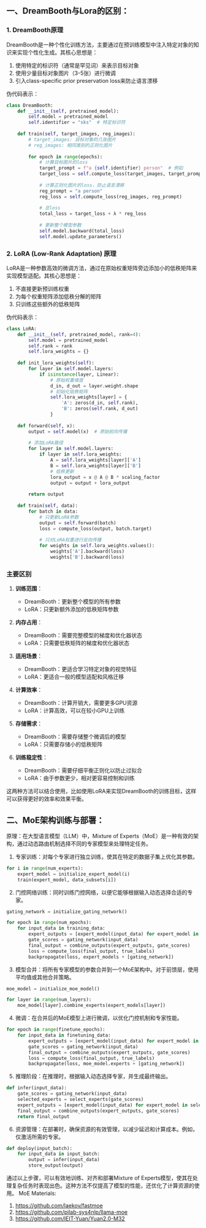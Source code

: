 ## 一、DreamBooth与Lora的区别：
### 1. DreamBooth原理
DreamBooth是一种个性化训练方法，主要通过在预训练模型中注入特定对象的知识来实现个性化生成。其核心思想是：

1. 使用特定的标识符（通常是罕见词）来表示目标对象
2. 使用少量目标对象图片（3-5张）进行微调
3. 引入class-specific prior preservation loss来防止语言漂移

伪代码表示：
```python
class DreamBooth:
    def __init__(self, pretrained_model):
        self.model = pretrained_model
        self.identifier = "sks"  # 特定标识符
        
    def train(self, target_images, reg_images):
        # target_images: 目标对象的几张图片
        # reg_images: 相同类别的正则化图片
        
        for epoch in range(epochs):
            # 计算目标图片的loss
            target_prompt = f"a {self.identifier} person"  # 例如
            target_loss = self.compute_loss(target_images, target_prompt)
            
            # 计算正则化图片的loss，防止语言漂移
            reg_prompt = "a person"
            reg_loss = self.compute_loss(reg_images, reg_prompt)
            
            # 总loss
            total_loss = target_loss + λ * reg_loss
            
            # 更新整个模型参数
            self.model.backward(total_loss)
            self.model.update_parameters()
```

### 2. LoRA (Low-Rank Adaptation) 原理

LoRA是一种参数高效的微调方法，通过在原始权重矩阵旁边添加小的低秩矩阵来实现模型适配。其核心思想是：

1. 不直接更新预训练权重
2. 为每个权重矩阵添加低秩分解的矩阵
3. 只训练这些额外的低秩矩阵

伪代码表示：
```python
class LoRA:
    def __init__(self, pretrained_model, rank=4):
        self.model = pretrained_model
        self.rank = rank
        self.lora_weights = {}
        
    def init_lora_weights(self):
        for layer in self.model.layers:
            if isinstance(layer, Linear):
                # 原始权重维度
                d_in, d_out = layer.weight.shape
                # 初始化低秩矩阵
                self.lora_weights[layer] = {
                    'A': zeros(d_in, self.rank),
                    'B': zeros(self.rank, d_out)
                }
    
    def forward(self, x):
        output = self.model(x)  # 原始前向传播
        
        # 添加LoRA路径
        for layer in self.model.layers:
            if layer in self.lora_weights:
                A = self.lora_weights[layer]['A']
                B = self.lora_weights[layer]['B']
                # 低秩更新
                lora_output = x @ A @ B * scaling_factor
                output = output + lora_output
                
        return output
    
    def train(self, data):
        for batch in data:
            # 只更新LoRA参数
            output = self.forward(batch)
            loss = compute_loss(output, batch.target)
            
            # 只对LoRA权重进行反向传播
            for weights in self.lora_weights.values():
                weights['A'].backward(loss)
                weights['B'].backward(loss)
```

### 主要区别

1. **训练范围**：
   - DreamBooth：更新整个模型的所有参数
   - LoRA：只更新额外添加的低秩矩阵参数

2. **内存占用**：
   - DreamBooth：需要完整模型的梯度和优化器状态
   - LoRA：只需要低秩矩阵的梯度和优化器状态

3. **适用场景**：
   - DreamBooth：更适合学习特定对象的视觉特征
   - LoRA：更适合一般的模型适配和风格迁移

4. **计算效率**：
   - DreamBooth：计算开销大，需要更多GPU资源
   - LoRA：计算高效，可以在较小GPU上训练

5. **存储需求**：
   - DreamBooth：需要存储整个微调后的模型
   - LoRA：只需要存储小的低秩矩阵

6. **训练稳定性**：
   - DreamBooth：需要仔细平衡正则化以防止过拟合
   - LoRA：由于参数更少，相对更容易控制和训练

这两种方法可以结合使用，比如使用LoRA来实现DreamBooth的训练目标，这样可以获得更好的效率和效果平衡。

## 二、MoE架构训练与部署：

原理：在大型语言模型（LLM）中，Mixture of Experts（MoE）是一种有效的架构，通过动态路由机制选择不同的专家模型来处理特定任务。
1. 专家训练：对每个专家进行独立训练，使其在特定的数据子集上优化其参数。
```python
for i in range(num_experts):
    expert_model = initialize_expert_model(i)
    train(expert_model, data_subsets[i])
```
2. 门控网络训练：同时训练门控网络，以便它能够根据输入动态选择合适的专家。
```python
gating_network = initialize_gating_network()

for epoch in range(num_epochs):
    for input_data in training_data:
        expert_outputs = [expert_model(input_data) for expert_model in expert_models]
        gate_scores = gating_network(input_data)
        final_output = combine_outputs(expert_outputs, gate_scores)
        loss = compute_loss(final_output, true_labels)
        backpropagate(loss, expert_models + [gating_network])
```
3. 模型合并：将所有专家模型的参数合并到一个MoE架构中。对于前馈层，使用平均值或其他合并策略。
```python
moe_model = initialize_moe_model()

for layer in range(num_layers):
    moe_model[layer].combine_experts(expert_models[layer])
```
4. 微调：在合并后的MoE模型上进行微调，以优化门控机制和专家性能。
```python
for epoch in range(finetune_epochs):
    for input_data in finetuning_data:
        expert_outputs = [expert_model(input_data) for expert_model in moe_model.experts]
        gate_scores = gating_network(input_data)
        final_output = combine_outputs(expert_outputs, gate_scores)
        loss = compute_loss(final_output, true_labels)
        backpropagate(loss, moe_model.experts + [gating_network])
```
5. 推理阶段：在推理时，根据输入动态选择专家，并生成最终输出。
```python
def infer(input_data):
    gate_scores = gating_network(input_data)
    selected_experts = select_experts(gate_scores)
    expert_outputs = [expert_model(input_data) for expert_model in selected_experts]
    final_output = combine_outputs(expert_outputs, gate_scores)
    return final_output
```
6. 资源管理：在部署时，确保资源的有效管理，以减少延迟和计算成本。例如，仅激活所需的专家。
```python
def deploy(input_batch):
    for input_data in input_batch:
        output = infer(input_data)
        store_output(output)
```

通过以上步骤，可以有效地训练、对齐和部署Mixture of Experts模型，使其在处理复杂任务时表现出色。这种方法不仅提高了模型的性能，还优化了计算资源的使用。
MoE Materials: 
1. https://github.com/laekov/fastmoe
2. https://github.com/pjlab-sys4nlp/llama-moe
3. https://github.com/IEIT-Yuan/Yuan2.0-M32


